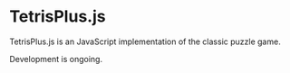 # TetrisPlus.js

TetrisPlus.js is an JavaScript implementation of the classic puzzle game.

Development is ongoing.